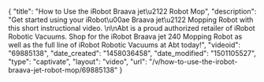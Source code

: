 {
    "title": "How to Use the iRobot Braava jet\u2122 Robot Mop",
    "description": "Get started using your iRobot\u00ae Braava jet\u2122 Mopping Robot with this short instructional video.  \n\nAbt is a proud authorized retailer of iRobot Robotic Vacuums. Shop for the iRobot Braava jet 240 Mopping Robot as well as the full line of iRobot Robotic Vacuums at Abt today!",
    "videoid": "69885138",
    "date_created": "1458036458",
    "date_modified": "1501105527",
    "type": "captivate",
    "layout": "video",
    "url": "\/v\/how-to-use-the-irobot-braava-jet-robot-mop\/69885138"
}